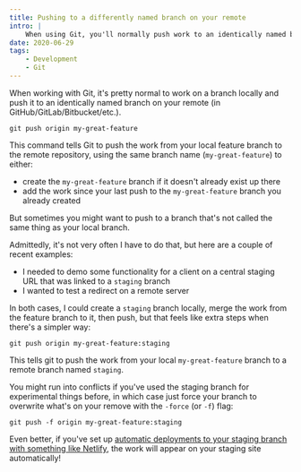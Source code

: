 ```yaml
---
title: Pushing to a differently named branch on your remote
intro: |
    When using Git, you'll normally push work to an identically named branch on your remote, but what if you want to push to a different branch?
date: 2020-06-29
tags:
    - Development
    - Git
---
```


When working with Git, it's pretty normal to work on a branch locally and push it to an identically named branch on your remote (in GitHub/GitLab/Bitbucket/etc.).

```git
git push origin my-great-feature
```

This command tells Git to push the work from your local feature branch to the remote repository, using the same branch name (`my-great-feature`) to either:

- create the `my-great-feature` branch if it doesn't already exist up there
- add the work since your last push to the `my-great-feature` branch you already created

But sometimes you might want to push to a branch that's not called the same thing as your local branch.

Admittedly, it's not very often I have to do that, but here are a couple of recent examples:

- I needed to demo some functionality for a client on a central staging URL that was linked to a `staging` branch
- I wanted to test a redirect on a remote server

In both cases, I could create a `staging` branch locally, merge the work from the feature branch to it, then push, but that feels like extra steps when there's a simpler way:

```git
git push origin my-great-feature:staging
```

This tells git to push the work from your local `my-great-feature` branch to a remote branch named `staging`.

You might run into conflicts if you've used the staging branch for experimental things before, in which case just force your branch to overwrite what's on your remove with the `-force` (or `-f`) flag:

```git
git push -f origin my-great-feature:staging
```

Even better, if you've set up [automatic deployments to your staging branch with something like Netlify](http://localhost:3000/blog/setting-up-a-staging-site-with-netlify), the work will appear on your staging site automatically!
